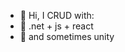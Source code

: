 - 👋 Hi, I CRUD with:
- 🌱 .net + js + react
- :mango:	and sometimes unity

<!---
mattyonice/mattyonice is a ✨ special ✨ repository because its `README.md` (this file) appears on your GitHub profile.
You can click the Preview link to take a look at your changes.
--->
